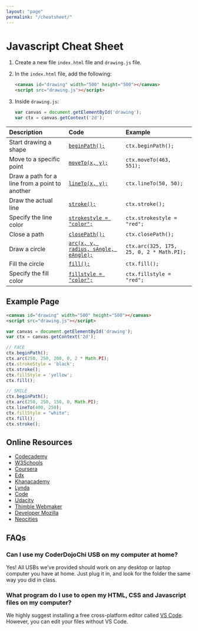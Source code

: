 ```yaml
---
layout: "page"
permalink: "/cheatsheet/"
---
```


# Javascript Cheat Sheet

1. Create a new file `index.html` file and `drawing.js` file.
2. In the `index.html` file, add the following:

    ```html
    <canvas id="drawing" width="500" height="500"></canvas>
    <script src="drawing.js"></script>
    ```

3. Inside `drawing.js`:

    ```js
    var canvas = document.getElementById('drawing');
    var ctx = canvas.getContext('2d');
    ```

| Description                                    | Code                                                                                                                  | Example                                  |
| :--------------------------------------------- | :-------------------------------------------------------------------------------------------------------------------- | :--------------------------------------- |
| Start drawing a shape                          | [`beginPath();`](https://developer.mozilla.org/en-US/docs/Web/API/CanvasRenderingContext2D/beginPath)                 | `ctx.beginPath();`                       |
| Move to a specific point                       | [`moveTo(x, y);`](https://developer.mozilla.org/en-US/docs/Web/API/CanvasRenderingContext2D/moveTo)                   | `ctx.moveTo(463, 551);`                  |
| Draw a path for a line from a point to another | [`lineTo(x, y);`](https://developer.mozilla.org/en-US/docs/Web/API/CanvasRenderingContext2D/lineTo)                   | `ctx.lineTo(50, 50);`                    |
| Draw the actual line                           | [`stroke();`](https://developer.mozilla.org/en-US/docs/Web/API/CanvasRenderingContext2D/stroke)                       | `ctx.stroke();`                          |
| Specify the line color                         | [`strokestyle = "color";`](https://developer.mozilla.org/en-US/docs/Web/API/CanvasRenderingContext2D/strokestyle)     | `ctx.strokestyle = "red";`               |
| Close a path                                   | [`closePath();`](https://developer.mozilla.org/en-US/docs/Web/API/CanvasRenderingContext2D/closePath)                 | `ctx.closePath();`                       |
| Draw a circle                                  | [`arc(x, y, radius, sAngle, eAngle);`](https://developer.mozilla.org/en-US/docs/Web/API/CanvasRenderingContext2D/arc) | `ctx.arc(325, 175, 25, 0, 2 * Math.PI);` |
| Fill the circle                                | [`fill();`](https://developer.mozilla.org/en-US/docs/Web/API/CanvasRenderingContext2D/fill)                           | `ctx.fill();`                            |
| Specify the fill color                         | [`fillstyle = "color";`](https://developer.mozilla.org/en-US/docs/Web/API/CanvasRenderingContext2D/fillstyle)         | `ctx.fillstyle = "red";`                 |

## Example Page

```html
<canvas id="drawing" width="500" height="500"></canvas>
<script src="drawing.js"></script>
```

```js
var canvas = document.getElementById('drawing');
var ctx = canvas.getContext('2d');

// FACE
ctx.beginPath();
ctx.arc(250, 250, 200, 0, 2 * Math.PI);
ctx.strokeStyle = 'black';
ctx.stroke();
ctx.fillStyle = 'yellow';
ctx.fill();

// SMILE
ctx.beginPath();
ctx.arc(250, 250, 150, 0, Math.PI);
ctx.lineTo(400, 250);
ctx.fillStyle = "white";
ctx.fill();
ctx.stroke();
```

 ## Online Resources
- [Codecademy](codecademy.com)
- [W3Schools](w3schools.com)
- [Coursera](coursera.org)
- [Edx](edx.org)
- [Khanacademy](khanacademy.org)
- [Lynda](lynda.com)
- [Code](code.org)
- [Udacity](udacity.com)
- [Thimble Webmaker](thimble.webmaker.org)
- [Developer Mozilla](developer.mozilla.org)
- [Neocities](neocities.org)

##  FAQs
### Can I use my CoderDojoChi USB on my computer at home?
Yes! All USBs we’ve provided should work on any desktop or laptop computer you have at home. Just plug it in, and look for the folder the same way you did in class.

### What program do I use to open my HTML, CSS and Javascript files on my computer?
We highly suggest installing a free cross-platform editor called [VS Code](https://code.visualstudio.com). However, you can edit your files without VS Code.

